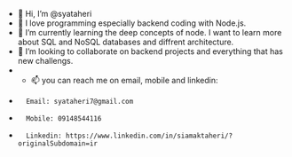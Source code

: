 - 👋 Hi, I’m @syataheri
- 👀 I love programming especially backend coding with Node.js.  
- 🌱 I’m currently learning the deep concepts of node. I want to learn more about SQL and NoSQL databases and diffrent architecture.
- 💞️ I’m looking to collaborate on backend projects and everything that has new challengs.
- - 📫 you can reach me on email, mobile and linkedin:
-       Email: syataheri7@gmail.com
-       Mobile: 09148544116
-       Linkedin: https://www.linkedin.com/in/siamaktaheri/?originalSubdomain=ir

<!---
syataheri/syataheri is a ✨ special ✨ repository because its `README.md` (this file) appears on your GitHub profile.
You can click the Preview link to take a look at your changes.
--->
